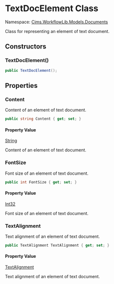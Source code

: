 # TextDocElement Class

Namespace: [Cims.WorkflowLib.Models.Documents](Cims.WorkflowLib.Models.Documents.md)

Class for representing an element of text document.

## Constructors

### TextDocElement()

```C#
public TextDocElement();
```

## Properties

### Content

Content of an element of text document.

```C#
public string Content { get; set; }
```

#### Property Value

[String](https://learn.microsoft.com/en-us/dotnet/api/system.string)

Content of an element of text document.

### FontSize

Font size of an element of text document.

```C#
public int FontSize { get; set; }
```

#### Property Value

[Int32](https://learn.microsoft.com/en-us/dotnet/api/system.int32)

Font size of an element of text document.

### TextAlignment

Text alignment of an element of text document.

```C#
public TextAlignment TextAlignment { get; set; }
```

#### Property Value

[TextAlignment](Enums/TextAlignment.md)

Text alignment of an element of text document.
